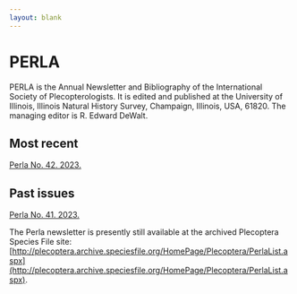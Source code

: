 ```yaml
---
layout: blank
---
```


<div class="container mx-auto my-8 px-4 md:px-0 box-border">

# PERLA

PERLA is the Annual Newsletter and Bibliography of the International Society of Plecopterologists. It is edited and published at the University of Illinois, Illinois Natural History Survey, Champaign, Illinois, USA, 61820. The managing editor is R. Edward DeWalt.

## Most recent

<GalleryMosaic :depiction-id="[1106924]" image-width="100px" class="w-28"  />

[Perla No. 42. 2023.](/perla/Perla_vol_42_11-12-24.pdf)

## Past issues

[Perla No. 41. 2023.](/perla/Perla_vol_41_10-02-23.pdf)

The Perla newsletter is presently still available at the archived Plecoptera Species File site: [http://plecoptera.archive.speciesfile.org/HomePage/Plecoptera/PerlaList.aspx](http://plecoptera.archive.speciesfile.org/HomePage/Plecoptera/PerlaList.aspx).

</div>
